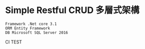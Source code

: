 # Simple Restful CRUD 多層式架構
```
Framework .Net core 3.1 
ORM Entity Framework
DB Microsoft SQL Server 2016
```
CI TEST
